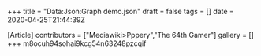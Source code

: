 +++
title = "Data:Json:Graph demo.json"
draft = false
tags = []
date = 2020-04-25T21:44:39Z

[Article]
contributors = ["Mediawiki>Pppery","The 64th Gamer"]
gallery = []
+++
m8ocuh94sohai9kcg54n63248pzcqif